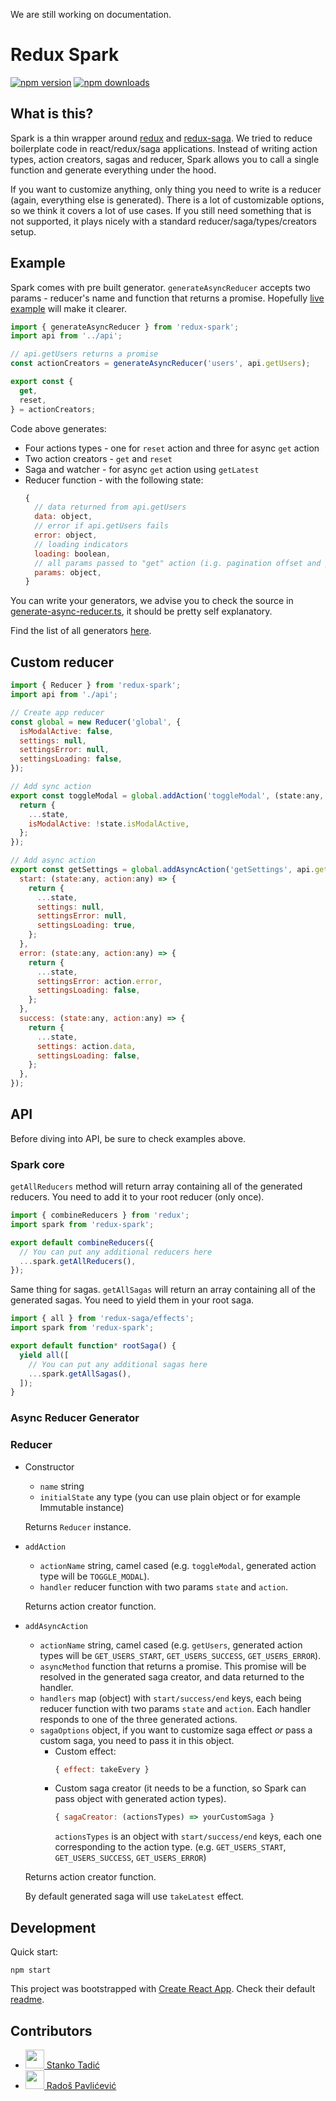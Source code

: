 We are still working on documentation.

# Redux Spark


[![npm version](https://img.shields.io/npm/v/redux-spark.svg?style=flat-square)](https://www.npmjs.com/package/redux-spark)
[![npm downloads](https://img.shields.io/npm/dm/redux-spark.svg?style=flat-square)](https://www.npmjs.com/package/redux-spark)

## What is this?

Spark is a thin wrapper around [redux](https://redux.js.org/) and [redux-saga](https://redux-saga.js.org/). We tried to reduce boilerplate code in react/redux/saga applications. Instead of writing action types, action creators, sagas and reducer, Spark allows you to call a single function and generate everything under the hood.

If you want to customize anything, only thing you need to write is a reducer (again, everything else is generated). There is a lot of customizable options, so we think it covers a lot of use cases. If you still need something that is not supported, it plays nicely with a standard reducer/saga/types/creators setup.

## Example

Spark comes with pre built generator. `generateAsyncReducer` accepts two params - reducer's name and function that returns a promise. Hopefully [live example](TODO) will make it clearer.

```js
import { generateAsyncReducer } from 'redux-spark';
import api from '../api';

// api.getUsers returns a promise
const actionCreators = generateAsyncReducer('users', api.getUsers);

export const {
  get,
  reset,
} = actionCreators;
```

Code above generates:

* Four actions types - one for `reset` action and three for async `get` action
* Two action creators - `get` and `reset`
* Saga and watcher - for async `get` action using `getLatest`
* Reducer function - with the following state:
  ```js
  {
    // data returned from api.getUsers
    data: object, 
    // error if api.getUsers fails
    error: object, 
    // loading indicators
    loading: boolean, 
    // all params passed to "get" action (i.g. pagination offset and per page) 
    params: object, 
  }
  ```

You can write your generators, we advise you to check the source in [generate-async-reducer.ts](TODO), it should be pretty self explanatory.

Find the list of all generators [here](TODO).

## Custom reducer

```js
import { Reducer } from 'redux-spark';
import api from './api';

// Create app reducer
const global = new Reducer('global', {
  isModalActive: false,
  settings: null,
  settingsError: null,
  settingsLoading: false,
});

// Add sync action
export const toggleModal = global.addAction('toggleModal', (state:any, action:any) => {
  return {
    ...state,
    isModalActive: !state.isModalActive,
  };
});

// Add async action
export const getSettings = global.addAsyncAction('getSettings', api.getSettings, {
  start: (state:any, action:any) => {
    return {
      ...state,
      settings: null,
      settingsError: null,
      settingsLoading: true,
    };
  },
  error: (state:any, action:any) => {
    return {
      ...state,
      settingsError: action.error,
      settingsLoading: false,
    };
  },
  success: (state:any, action:any) => {
    return {
      ...state,
      settings: action.data,
      settingsLoading: false,
    };
  },
});
```

## API

Before diving into API, be sure to check examples above.

### Spark core

`getAllReducers` method will return array containing all of the generated reducers. You need to add it to your root reducer (only once).

```js
import { combineReducers } from 'redux';
import spark from 'redux-spark';

export default combineReducers({
  // You can put any additional reducers here
  ...spark.getAllReducers(),
});
```

Same thing for sagas. `getAllSagas` will return an array containing all of the generated sagas. You need to yield them in your root saga.

```js
import { all } from 'redux-saga/effects';
import spark from 'redux-spark';

export default function* rootSaga() {
  yield all([
    // You can put any additional sagas here
    ...spark.getAllSagas(),
  ]);
}
```

### Async Reducer Generator

### Reducer

  * Constructor 
    * `name` string
    * `initialState` any type (you can use plain object or for example Immutable instance)

    Returns `Reducer` instance.

  * `addAction`
    * `actionName` string, camel cased (e.g. `toggleModal`, generated action type will be `TOGGLE_MODAL`).
    * `handler` reducer function with two params `state` and `action`.
    
    Returns action creator function.

  * `addAsyncAction`
    * `actionName` string, camel cased (e.g. `getUsers`, generated action types will be `GET_USERS_START`, `GET_USERS_SUCCESS`, `GET_USERS_ERROR`).
    * `asyncMethod` function that returns a promise. This promise will be resolved in the generated saga creator, and data returned to the handler.
    * `handlers` map (object) with `start/success/end` keys, each being reducer function with two params `state` and `action`. Each handler responds to one of the three generated actions.
    * `sagaOptions` object, if you want to customize saga effect *or* pass a custom saga, you need to pass it in this object.
      * Custom effect:
        ```js
        { effect: takeEvery }
        ```
      * Custom saga creator (it needs to be a function, so Spark can pass object with generated action types).
        ```js
        { sagaCreator: (actionsTypes) => yourCustomSaga }
        ```
        `actionsTypes` is an object with `start/success/end` keys, each one corresponding to the action type. (e.g. `GET_USERS_START`, `GET_USERS_SUCCESS`, `GET_USERS_ERROR`)

    Returns action creator function.

    By default generated saga will use `takeLatest` effect.

## Development

Quick start:

```
npm start 
```

This project was bootstrapped with [Create React App](https://github.com/facebookincubator/create-react-app). Check their default [readme](RCA-README.md).

## Contributors

* [<img src="https://avatars2.githubusercontent.com/u/776788?v=4" width="30px;"/> Stanko Tadić](https://github.com/Stanko/)
* [<img src="https://avatars3.githubusercontent.com/u/5328461?v=4" width="30px;"/> Radoš Pavlićević](https://github.com/radospavlicevic)


